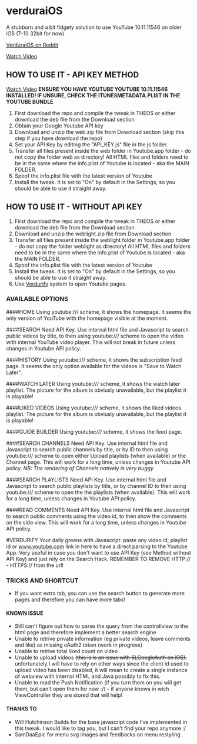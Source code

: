 # verduraiOS
A stubborn and a bit fidgety solution to use YouTube 10.11.11546 on older iOS (7-10 32bit for now)

[VerduraiOS on Reddit](https://www.reddit.com/r/LegacyJailbreak/comments/uoxxyg/news_verduraios_a_petty_way_to_use_youtube/ "VerduraiOS on Reddit")

[Watch Video](https://www.youtube.com/watch?v=mxyB9FGudBY)

## HOW TO USE IT - API KEY METHOD
[Watch Video](https://www.youtube.com/watch?v=aIXa9EQ8fLk)
**ENSURE YOU HAVE YOUTUBE YOUTUBE 10.11.11546 INSTALLED! IF UNSURE, CHECK THE ITUNESMETADATA.PLIST IN THE YOUTUBE BUNDLE**
1. First download the repo and compile the tweak in THEOS or either download the deb file from the Download section
2. Obtain your Google Youtube API key
3. Download and unzip the web.zip file from Download section (skip this step if you have download the repo)
4. Set your API Key by editing the "API_KEY.js" file in the js folder.
5. Transfer all files present inside the web folder in Youtube.app folder - do not copy the folder web as directory! All HTML files and folders need to be in the same where the info.plist of Youtube is located - aka the MAIN FOLDER.
6. Spoof the info.plist file with the latest version of Youtube
7. Install the tweak. It is set to "On" by default in the Settings, so you should be able to use it straight away.

## HOW TO USE IT - WITHOUT API KEY
1. First download the repo and compile the tweak in THEOS or either download the deb file from the Download section
2. Download and unzip the weblight.zip file from Download section
3. Transfer all files present inside the weblight folder in Youtube.app folder - do not copy the folder weblight as directory! All HTML files and folders need to be in the same where the info.plist of Youtube is located - aka the MAIN FOLDER.
4. Spoof the info.plist file with the latest version of Youtube
5. Install the tweak. It is set to "On" by default in the Settings, so you should be able to use it straight away.
6. Use [Verdurify](<#VERDURIFY> "Verdurify") system to open Youtube pages.


### AVAILABLE OPTIONS
####HOME
Using youtube:/// scheme, it shows the homepage. It seems the only version of YouTube with the homepage visible at the moment.

####SEARCH
Need API Key. Use internal html file and Javascript to search public videos by title, to then using youtube:/// scheme to open the video with internal YouTube video player. This will not break in future unless changes in Youtube API policy.

####HISTORY
Using youtube:/// scheme, it shows the subscription feed page. It seems the only option available for the videos is "Save to Watch Later".

####WATCH LATER
Using youtube:/// scheme, it shows the watch later playlist. The picture for the album is obviusly unavailable, but the playlist it is playable!

####LIKED VIDEOS
Using youtube:/// scheme, it shows the liked videos playlist. The picture for the album is obviusly unavailable, but the playlist it is playable!

####GUIDE BUILDER
Using youtube:/// scheme, it shows the feed page.

####SEARCH CHANNELS
Need API Key. Use internal html file and Javascript to search public channels by title, or by ID to then using youtube:/// scheme to open either Upload playlists (when available) or the Channel page. This will work for a long time, unless changes in Youtube API policy. _NB: The rendering of Channels natively is very buggy_

####SEARCH PLAYLISTS
Need API Key. Use internal html file and Javascript to search public playlists by title, or by channel ID to then using youtube:/// scheme to open the the playlists (when available). This will work for a long time, unless changes in Youtube API policy. 

####READ COMMENTS
Need API Key. Use internal html file and Javascript to search public comments using the video id, to then show the comments on the side view. This will work for a long time, unless changes in Youtube API policy. 

#VERDURIFY
Your daily greens with Javascript: paste any video id, playlist id or www.youtube.com link in here to have a direct parsing to the Youtube App. Very useful in case you don't want to use API Key (see Method without API Key) and just rely on the Search Hack. REMEMBER TO REMOVE HTTP:// - HTTPS:// from the url!

### TRICKS AND SHORTCUT
- If you want extra tab, you can use the search button to generate more pages and therefore you can have more tabs!

#### KNOWN ISSUE
- Still can't figure out how to parse the query from the controllview to the html page and therefore implement a better search engine
- Unable to retrive private information (eg private videos, leave comments and like) as missing oAuth2 token (work in progress)
- Unable to retrive total liked count on video
- Unable to upload videos ~~(this is is an issue with SLGoogleAuth on iOS).~~ unfortunately I will have to rely on other ways since the client id used to upload video has been disabled, it will mean to create a single instance of webview with internal HTML and Java possibly to fix this.
- Unable to read the Push Notification (if you turn them on you will get them, but can't open them for now :/) - if anyone knows in wich ViewController they are stored that will help!

#### THANKS TO
- Will Hutchinson Builds for the base javascript code I've implemented in this tweak. I would like to tag you, but I can't find your repo anymore :/
- SamDaaEpic for menu svg images and feedbacks on menu restyling
